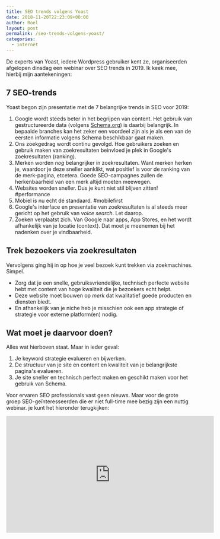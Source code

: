 ```yaml
---
title: SEO trends volgens Yoast
date: 2018-11-20T22:23:09+00:00
author: Roel
layout: post
permalink: /seo-trends-volgens-yoast/
categories:
  - internet
---
```

De experts van Yoast, iedere Wordpress gebruiker kent ze, organiseerden afgelopen dinsdag een webinar over SEO trends in 2019. Ik keek mee, hierbij mijn aantekeningen:

## 7 SEO-trends
Yoast begon zijn presentatie met de 7 belangrijke trends in SEO voor 2019:   

1. Google wordt steeds beter in het begrijpen van content. Het gebruik van gestructureerde data (volgens [Schema.org](https://yoast.com/structured-data-schema-ultimate-guide/)) is daarbij belangrijk. In bepaalde branches kan het zeker een voordeel zijn als je als een van de eersten informatie volgens Schema beschikbaar gaat maken.
2. Ons zoekgedrag wordt continu gevolgd. Hoe gebruikers zoeken en gebruik maken van zoekresultaten beinvloed je plek in Google's zoekresultaten (ranking).
3. Merken worden *nog* belangrijker in zoekresultaten. Want merken herken je, waardoor je deze sneller aanklikt, wat positief is voor de ranking van de merk-pagina, etcetera. Goede SEO-campagnes zullen de herkenbaarheid van een merk altijd moeten meewegen.
4. Websites worden sneller. Dus je kunt niet stil blijven zitten! #performance  
5. Mobiel is nu echt dé standaard. #mobilefirst
6. Google's interface en presentatie van zoekresultaten is al steeds meer gericht op het gebruik van *voice search*. Let daarop.
7. Zoeken verplaatst zich. Van Google naar apps, App Stores, en het wordt afhankelijk van je locatie (context). Dat moet je meenemen bij het nadenken over je vindbaarheid.  

## Trek bezoekers via zoekresultaten
Vervolgens ging hij in op hoe je veel bezoek kunt trekken via zoekmachines. Simpel.

* Zorg dat je een snelle, gebruiksvriendelijke, technisch perfecte website hebt met content van hoge kwaliteit die je bezoekers echt helpt.
* Deze website moet bouwen op _merk_ dat kwalitatief goede producten en diensten biedt.
* En afhankelijk van je niche heb je misschien ook een app strategie of strategie voor externe platform(en) nodig.  

## Wat moet je daarvoor doen?
Alles wat hierboven staat. Maar in ieder geval:

1. Je keyword strategie evalueren en bijwerken.
2. De structuur van je site en content en kwaliteit van je belangrijkste pagina's evalueren.
3. Je site sneller en technisch perfect maken en geschikt maken voor het gebruik van Schema.

Voor ervaren SEO professionals vast geen nieuws. Maar voor de grote groep SEO-geïnteresseerden die er niet full-time mee bezig zijn een nuttig webinar. je kunt het hieronder terugkijken: 

<iframe width="560" height="315" src="https://www.youtube-nocookie.com/embed/gbJuCoyRjvU" frameborder="0" allow="accelerometer; autoplay; encrypted-media; gyroscope; picture-in-picture" allowfullscreen></iframe>
